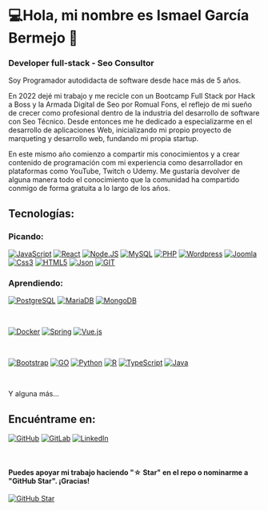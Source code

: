 

<!--
**IsmaelGB86/IsmaelGB86** is a ✨ _special_ ✨ repository because its `README.md` (this file) appears on your GitHub profile.

Here are some ideas to get you started:

- 🔭 I’m currently working on ...
- 🌱 I’m currently learning ...
- 👯 I’m looking to collaborate on ...
- 🤔 I’m looking for help with ...
- 💬 Ask me about ...
- 📫 How to reach me: ...
- 😄 Pronouns: ...
- ⚡ Fun fact: ...
-->
# 💻<!--![https://mouredev.com](https://raw.githubusercontent.com/mouredev/mouredev/master/mouredev_emote.png) -->Hola, mi nombre es Ismael García Bermejo 👋
### Developer full-stack - Seo Consultor

<!--![https://github.com/mouredev](https://raw.githubusercontent.com/mouredev/mouredev/master/mouredev_github_profile.png)

[![YouTube Channel Subscribers](https://img.shields.io/youtube/channel/subscribers/UCxPD7bsocoAMq8Dj18kmGyQ?style=social)](https://youtube.com/mouredevapps?sub_confirmation=1)
[![Twitch Status](https://img.shields.io/twitch/status/mouredev?style=social)](https://twitch.com/mouredev)
[![Discord](https://img.shields.io/discord/729672926432985098?style=social&label=Discord&logo=discord)](https://mouredev.com/discord)
[![Twitter Follow](https://img.shields.io/twitter/follow/mouredev?style=social)](https://twitter.com/mouredev)
![GitHub Followers](https://img.shields.io/github/followers/mouredev?style=social)
![GitHub Followers](https://img.shields.io/github/stars/mouredev?style=social)
-->
Soy Programador autodidacta de software desde hace más de 5 años.

En 2022 dejé mi trabajo y me recicle con un Bootcamp Full Stack por Hack a Boss y la Armada Digital de Seo por Romual Fons, el reflejo de mi sueño de crecer como profesional dentro de la industria del desarrollo de software con Seo Técnico.
Desde entonces me he dedicado a especializarme en el desarrollo de aplicaciones Web, inicializando mi propio proyecto de marqueting y desarrollo web, fundando mi propia startup.

En este mismo año comienzo a compartir mis conocimientos y a crear contenido de programación com mi experiencia como desarrollador en plataformas como YouTube, Twitch o Udemy. Me gustaría devolver de alguna manera todo el conocimiento que la comunidad ha compartido conmigo de forma gratuita a lo largo de los años.

## Tecnologías:
### Picando:
[![JavaScript](https://img.shields.io/badge/JavaScript-F7DF1E?style=for-the-badge&logo=javascript&logoColor=white&labelColor=101010)]()
[![React](https://img.shields.io/badge/React-20232A?style=for-the-badge&logo=react&logoColor=61DAFB&labelColor=101010)]()
[![Node.JS](https://img.shields.io/badge/Node.JS-339933?style=for-the-badge&logo=node.js&logoColor=white&labelColor=101010)]()
[![MySQL](https://img.shields.io/badge/MySQL-4479A1?style=for-the-badge&logo=mysql&logoColor=white&labelColor=101010)]()
[![PHP](https://img.shields.io/badge/PHP-777BB4?style=for-the-badge&logo=php&logoColor=white&labelColor=101010)]()
[![Wordpress](https://img.shields.io/badge/Wordpress-29A7DF?style=for-the-badge&logo=wordpress&logoColor=white&labelColor=101010)]()
[![Joomla](https://img.shields.io/badge/Joomla-D14836?style=for-the-badge&logo=joomla&logoColor=white&labelColor=101010)]()
[![Css3](https://img.shields.io/badge/CSS3-1572B6?style=for-the-badge&logo=css3&logoColor=white&labelColor=101010)]()
[![HTML5](https://img.shields.io/badge/HTML5-E34F26?style=for-the-badge&logo=html5&logoColor=white&labelColor=101010)]()
[![Json](https://img.shields.io/badge/json-5E5C5C?style=for-the-badge&logo=json&logoColor=white&labelColor=101010)]()
[![GIT](https://img.shields.io/badge/GIT-E44C30?style=for-the-badge&logo=git&logoColor=white&labelColor=101010)]()
<!--[![Drupal](https://img.shields.io/badge/Drupal-0678BE?style=for-the-badge&logo=drupal&logoColor=white&labelColor=101010)]()-->
### Aprendiendo:
[![PostgreSQL](https://img.shields.io/badge/PostgreSQL-316192?style=for-the-badge&logo=postgresql&logoColor=white&labelColor=101010)]()
[![MariaDB](https://img.shields.io/badge/MariaDB-003545?style=for-the-badge&logo=mariadb&logoColor=white&labelColor=101010)]()
[![MongoDB](https://img.shields.io/badge/MongoDB-4EA94B?style=for-the-badge&logo=mongodb&logoColor=white&labelColor=101010)]()
<!--[![Microsoft SQL Server](https://img.shields.io/badge/Microsoft%20SQL%20Server-CC2927?style=for-the-badge&logo=microsoft%20sql%20server&logoColor=white&labelColor=101010)]()-->
<!--[![Oracle](https://img.shields.io/badge/Oracle-F80000?style=for-the-badge&logo=Oracle&logoColor=white&labelColor=101010)]()-->
<!--[![Cassandra](https://img.shields.io/badge/Cassandra-1287B1?style=for-the-badge&logo=apache%20cassandra&logoColor=white&labelColor=101010)]()-->
</br>

[![Docker](https://img.shields.io/badge/Docker-2CA5E0?style=for-the-badge&logo=docker&logoColor=white&labelColor=101010)]()
[![Spring](https://img.shields.io/badge/Spring-6DB33F?style=for-the-badge&logo=spring&logoColor=white&labelColor=101010)]()
[![Vue.js](https://img.shields.io/badge/Vue.js-35495E?style=for-the-badge&logo=vuedotjs&logoColor=4FC08D&labelColor=101010)]()
<!--[![Django](https://img.shields.io/badge/Django-092E20?style=for-the-badge&logo=django&logoColor=green&labelColor=101010)]()
[![Flask](https://img.shields.io/badge/Flask-000001?style=for-the-badge&logo=flask&logoColor=white&labelColor=101010)]()
[![jQuery](https://img.shields.io/badge/jQuery-0769AD?style=for-the-badge&logo=jquery&logoColor=white&labelColor=101010)]()
[![kubernetes](https://img.shields.io/badge/kubernetes-326ce5.svg?&style=for-the-badge&logo=kubernetes&logoColor=white&labelColor=101010)]()
[![next.js](https://img.shields.io/badge/next.js-0000020?style=for-the-badge&logo=nextdotjs&logoColor=white&labelColor=101010)]()
[![Ruby on Rails](https://img.shields.io/badge/Ruby_on_Rails-CC0000?style=for-the-badge&logo=ruby-on-rails&logoColor=white&labelColor=101010)]()
[![Scala](https://img.shields.io/badge/Scala-DC322F?style=for-the-badge&logo=scala&logoColor=white&labelColor=101010)]()-->
<!--[![Laravel](https://img.shields.io/badge/Laravel-FF2D20?style=for-the-badge&logo=laravel&logoColor=white&labelColor=101010)]()-->
</br>

[![Bootstrap](https://img.shields.io/badge/Bootstrap-563D7C?style=for-the-badge&logo=bootstrap&logoColor=white&labelColor=101010)]()
[![GO](https://img.shields.io/badge/Go-00ADD8?style=for-the-badge&logo=go&logoColor=white&labelColor=101010)]()
[![Python](https://img.shields.io/badge/Python-FFD43B?style=for-the-badge&logo=python&logoColor=blue&labelColor=101010)]()
[![R](https://img.shields.io/badge/R-276DC3?style=for-the-badge&logo=r&logoColor=white&labelColor=101010)]()
[![TypeScript](https://img.shields.io/badge/TypeScript-007ACC?style=for-the-badge&logo=typescript&logoColor=white&labelColor=101010)]()
[![Java](https://img.shields.io/badge/Java-007396?style=for-the-badge&logo=Java&logoColor=white&labelColor=101010)]()
<!--[![.Net](https://img.shields.io/badge/.NET-512BD4?style=for-the-badge&logo=dotnet&logoColor=white&labelColor=101010)]()
[![Dart](https://img.shields.io/badge/Dart-0175C2?style=for-the-badge&logo=dart&logoColor=white&labelColor=101010)]()
[![C](https://img.shields.io/badge/C-00599C?style=for-the-badge&logo=c&logoColor=white&labelColor=101010)]()
[![C#](https://img.shields.io/badge/C%23-239120?style=for-the-badge&logo=c-sharp&logoColor=white&labelColor=101010)]()
[![C++](https://img.shields.io/badge/C%2B%2B-00599C?style=for-the-badge&logo=c%2B%2B&logoColor=white&labelColor=101010)]()
[![Angular](https://img.shields.io/badge/Angular-DD0031?style=for-the-badge&logo=angular&logoColor=white&labelColor=101010)]()
[![AngularJS](https://img.shields.io/badge/AngularJS-E23237?style=for-the-badge&logo=angularjs&logoColor=white&labelColor=101010)]()
[![Deno](https://img.shields.io/badge/Deno-464647?style=for-the-badge&logo=deno&logoColor=white&labelColor=101010)]()-->
</br>

Y alguna más...

## Encuéntrame en:
[![GitHub](https://img.shields.io/badge/GitHub-100000?style=for-the-badge&logo=github&logoColor=white&labelColor=101010)](https://github.com/IsmaelGB86)
[![GitLab](https://img.shields.io/badge/GitLab-330F63?style=for-the-badge&logo=gitlab&logoColor=white&labelColor=101010)](https://gitlab.com/IsmaelGB86)
[![LinkedIn](https://img.shields.io/badge/LinkedIn-0077B5?style=for-the-badge&logo=linkedin&logoColor=white&labelColor=101010)](https://www.linkedin.com/in/ismaelgb-fullstack/)
</br>


<!--[![Deno](https://img.shields.io/badge/Numpy-777BB4?style=for-the-badge&logo=numpy&logoColor=white&labelColor=101010)]()
[![Kotlin](https://img.shields.io/badge/Kotlin-0095D5?style=for-the-badge&logo=kotlin&logoColor=white&labelColor=101010)]()
[![Pandas](https://img.shields.io/badge/Pandas-2C2D72?style=for-the-badge&logo=pandas&logoColor=white&labelColor=101010)]()
[![Solidity](https://img.shields.io/badge/Solidity-e6e6e6?style=for-the-badge&logo=solidity&logoColor=black&labelColor=101010)]()
[![Swift](https://img.shields.io/badge/Swift-FA7343?style=for-the-badge&logo=swift&logoColor=white&labelColor=101010)]()
[![TensorFlow](https://img.shields.io/badge/TensorFlow-FF6F00?style=for-the-badge&logo=TensorFlow&logoColor=white&labelColor=101010)]()
[![Xamarin](https://img.shields.io/badge/Xamarin-3498DB?style=for-the-badge&logo=xamarin&logoColor=white&labelColor=101010)]()
[![Flutter](https://img.shields.io/badge/Flutter-02569B?style=for-the-badge&logo=flutter&logoColor=white&labelColor=101010)]()
[![irtualBox](https://img.shields.io/badge/VirtualBox-21416b?style=for-the-badge&logo=VirtualBox&logoColor=white&labelColor=101010)]()
[![VMware](https://img.shields.io/badge/VMware-231f20?style=for-the-badge&logo=VMware&logoColor=white&labelColor=101010)]()
[![Apple](https://img.shields.io/badge/iOS-999999?style=for-the-badge&logo=apple&logoColor=white&labelColor=101010)]()
[![Swift](https://img.shields.io/badge/Swift-FA7343?style=for-the-badge&logo=swift&logoColor=white&labelColor=101010)]()
[![Xcode](https://img.shields.io/badge/Xcode-1575F9?style=for-the-badge&logo=xcode&logoColor=white&labelColor=101010)]()-->
</br>

<!--[![AWS](https://img.shields.io/badge/AWS-232F3E?style=for-the-badge&logo=amazon-aws&logoColor=white&labelColor=101010)]()
[![Google_Cloud](https://img.shields.io/badge/Google_Cloud-4285F4?style=for-the-badge&logo=googlecloud&logoColor=white&labelColor=101010)]()
</br>
[![Firebase](https://img.shields.io/badge/Firebase-FFCA28?style=for-the-badge&logo=firebase&logoColor=white&labelColor=101010)]()

</br>-->


<!--## Encuéntrame en:

[![YouTube](https://img.shields.io/badge/YouTube-Mouredev_by_Brais_Moure-FF0000?style=for-the-badge&logo=youtube&logoColor=white&labelColor=101010)](https://youtube.com/mouredevapps)
[![Twitch](https://img.shields.io/badge/Twitch-mouredev-9146FF?style=for-the-badge&logo=twitch&logoColor=white&labelColor=101010)](https://twitch.tv/mouredev)
[![Discord](https://img.shields.io/badge/Discord-mouredev-5865F2?style=for-the-badge&logo=discord&logoColor=white&labelColor=101010)](https://mouredev.com/discord)
</br>
[![Twitter](https://img.shields.io/badge/Twitter-@mouredev-1DA1F2?style=for-the-badge&logo=twitter&logoColor=white&labelColor=101010)](https://twitter.com/mouredev)
[![Instagram](https://img.shields.io/badge/Instagram-@mouredev-E4405F?style=for-the-badge&logo=instagram&logoColor=white&labelColor=101010)](https://instagram.com/mouredev)
[![TikTok](https://img.shields.io/badge/TikTok-@mouredev-69C9D0?style=for-the-badge&logo=tiktok&logoColor=white&labelColor=101010)](https://tiktok.com/@mouredev)
[![Facebook](https://img.shields.io/badge/Facebook-@mouredev-1877F2?style=for-the-badge&logo=facebook&logoColor=white&labelColor=101010)](https://facebook.com/mouredev)
</br>
[![Link](https://img.shields.io/badge/Link_Site-moure.dev-39E09B?style=for-the-badge&logo=Linktree&logoColor=white&labelColor=101010)](https://mouredev.com)
[![LinkedIn](https://img.shields.io/badge/LinkedIn-Brais_Moure-0077B5?style=for-the-badge&logo=linkedin&logoColor=white&labelColor=101010)](https://www.linkedin.com/in/braismoure)
[![Udemy](https://img.shields.io/badge/Udemy-Brais_Moure-EC5252?style=for-the-badge&logo=udemy&logoColor=white&labelColor=101010)](https://www.udemy.com/course/swift_ios/?referralCode=04756B8423CBE177B930)
[![Web](https://img.shields.io/badge/Web-MoureDev.com-14a1f0?style=for-the-badge&logo=dev.to&logoColor=white&labelColor=101010)](https://mouredev.com)

## Mis guías de estudio iOS y Android:
[![Apple](https://img.shields.io/github/stars/mouredev/Apple-Developer-Roadmap?label=Apple%20Developer%20Roadmap&style=social)](https://github.com/mouredev/Apple-Developer-Roadmap)
[![Android](https://img.shields.io/github/stars/mouredev/Android-Developer-Roadmap?label=Android%20Developer%20Roadmap&style=social)](https://github.com/mouredev/Android-Developer-Roadmap)

## Los retos de programación de la comunidad:

![https://retosdeprogramacion.com](./mouredev_retos_programacion.png)

### Retos Semanales y Mensuales para mejorar nuestra lógica de programación y portfolio de aplicaciones [retosdeprogramacion.com](https://retosdeprogramacion.com)

Índice en GitHub

[![GitHub Code Challenges](https://img.shields.io/github/stars/mouredev/Code-Challenges?label=Retos%20de%20programacion&style=social)](https://github.com/mouredev/Code-Challenges)

### Semanales

Cada lunes un nuevo reto para mejorar nuestra lógica de programación.

[![GitHub Weekly Kotlin](https://img.shields.io/github/stars/mouredev/Weekly-Challenge-2022-Kotlin?label=Retos%20Semanales&style=social)](https://github.com/mouredev/Weekly-Challenge-2022-Kotlin)
[![GitHub Weekly Swift](https://img.shields.io/github/stars/mouredev/Weekly-Challenge-2022-Swift?label=Retos%20Semanales%20en%20Swift&style=social)](https://github.com/mouredev/Weekly-Challenge-2022-Swift)

### Mensuales

Cada mes una nueva aplicación para añadir a nuestro portfolio.

[![GitHub Monthly App](https://img.shields.io/github/stars/mouredev/Monthly-App-Challenge-2022?label=Retos%20Mensuales&style=social)](https://github.com/mouredev/Monthly-App-Challenge-2022)

[![Twitch](https://img.shields.io/badge/Twitch-Challenge_live_coding-9146FF?style=for-the-badge&logo=twitch&logoColor=white&labelColor=101010)](https://twitch.tv/mouredev)
[![Discord](https://img.shields.io/badge/Discord-Challenge_chat_channel-5865F2?style=for-the-badge&logo=discord&logoColor=white&labelColor=101010)](https://mouredev.com/discord)

## ⏳Twitimer: El proyecto de la comunidad:
![https://twitimer.com](https://raw.githubusercontent.com/mouredev/mouredev/master/twitimer_banner.png)

[![GitHub Followers](https://img.shields.io/github/stars/mouredev/Twitimer-iOS?label=Proyecto%20iOS&style=social)](https://github.com/mouredev/Twitimer-iOS)
[![GitHub Followers](https://img.shields.io/github/stars/mouredev/Twitimer-Android?label=Proyecto%20Android%20&style=social)](https://github.com/mouredev/Twitimer-Android)

Twitimer es una aplicación gratuita **[iOS](https://apps.apple.com/us/app/twitimer-twitch-guide/id1564592351)** y **[Android](https://play.google.com/store/apps/details?id=com.mouredev.twitimer)** que ha sido desarrollada para ayudar a los usuarios de Twitch, pero sobre todo pensando en generar contenido educativo para toda la comunidad de programadores interesados en el mundo del desarrollo de apps para dispositivos móviles. Tienes todo el código público para su descarga.

[![Web](https://img.shields.io/badge/Twitimer.com-Web_oficial-3A1C66?style=for-the-badge&logoColor=white&labelColor=101010)](https://twitimer.com)

## Algunos vídeos en YouTube:

<table style="width:100%">
  <tr>
    <td>
	<a href="https://youtu.be/MyzZnIR5gC4">
  		<img src="http://i3.ytimg.com/vi/MyzZnIR5gC4/maxresdefault.jpg">
	</a>
	</td>
    <td>
	<a href="https://youtu.be/P6ko_I5GHbs">
  		<img src="http://i3.ytimg.com/vi/P6ko_I5GHbs/maxresdefault.jpg">
	</a>
	</td>
    <td>
	<a href="https://youtu.be/hGIzLGgf3Bo">
  		<img src="http://i3.ytimg.com/vi/hGIzLGgf3Bo/maxresdefault.jpg">
	</a>
	</td>
  </tr>
  <tr>
    <td>
	<a href="https://youtu.be/BQaxPwZWboA">
  		<img src="http://i3.ytimg.com/vi/BQaxPwZWboA/maxresdefault.jpg">
	</a>
	</td>
	<td>
	<a href="https://youtu.be/ebQphhLpJG0">
  		<img src="http://i3.ytimg.com/vi/ebQphhLpJG0/maxresdefault.jpg">
	</a>
	</td>
   <td>
	<a href="https://youtu.be/X5fjEEmXR2s">
  		<img src="http://i3.ytimg.com/vi/X5fjEEmXR2s/maxresdefault.jpg">
	</a>
	</td>
  </tr>
    <tr>
    <td>
	<a href="https://youtu.be/1IpkZhkPC_I">
  		<img src="http://i3.ytimg.com/vi/1IpkZhkPC_I/maxresdefault.jpg">
	</a>
	</td>
	<td>
	<a href="https://youtu.be/HH7U3tA0S8M">
  		<img src="http://i3.ytimg.com/vi/HH7U3tA0S8M/maxresdefault.jpg">
	</a>
	</td>
   <td>
	<a href="https://youtu.be/vhrus08jp6s">
  		<img src="http://i3.ytimg.com/vi/vhrus08jp6s/maxresdefault.jpg">
	</a>
	</td>
  </tr>
</table>
</table>
-->
#### Puedes apoyar mi trabajo haciendo "☆ Star" en el repo o nominarme a "GitHub Star". ¡Gracias!

[![GitHub Star](https://img.shields.io/badge/GitHub-Nominar_a_star-yellow?style=for-the-badge&logo=github&logoColor=white&labelColor=101010)](https://stars.github.com/nominate/)


<!--## Contacto y apoyo:

[![MyPublicInbox](https://img.shields.io/badge/MyPublicInbox-MENSAJE+CAFÉ_(RESPUESTA_RÁPIDA)_Gracias!-orange?style=for-the-badge&logo=Microsoft+Outlook&logoColor=white&labelColor=101010)](https://mypublicinbox.com/mouredev)
</br>
[![Email](https://img.shields.io/badge/braismoure@mouredev.com-email_personal_(respuesta_lenta)-D14836?style=for-the-badge&logo=gmail&logoColor=white&labelColor=101010)](mailto:braismoure@mouredev.com)
</br>
[![BuyMeACoffee](https://img.shields.io/badge/Buy_Me_A_Coffee-apoya_mi_trabajo-FFDD00?style=for-the-badge&logo=buy-me-a-coffee&logoColor=white&labelColor=101010)](https://www.buymeacoffee.com/mouredev)
-->
